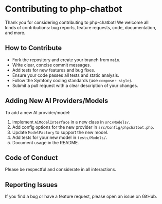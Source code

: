 # Contributing to php-chatbot

Thank you for considering contributing to php-chatbot! We welcome all kinds of contributions: bug reports, feature requests, code, documentation, and more.

## How to Contribute

- Fork the repository and create your branch from `main`.
- Write clear, concise commit messages.
- Add tests for new features and bug fixes.
- Ensure your code passes all tests and static analysis.
- Follow the Symfony coding standards (use `composer style`).
- Submit a pull request with a clear description of your changes.

## Adding New AI Providers/Models

To add a new AI provider/model:

1. Implement `AiModelInterface` in a new class in `src/Models/`.
2. Add config options for the new provider in `src/Config/phpchatbot.php`.
3. Update `ModelFactory` to support the new model.
4. Add tests for your new model in `tests/Models/`.
5. Document usage in the README.


## Code of Conduct

Please be respectful and considerate in all interactions.

## Reporting Issues

If you find a bug or have a feature request, please open an issue on GitHub.
